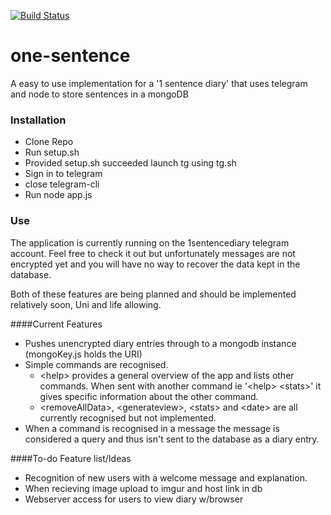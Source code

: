 [![Build Status](https://travis-ci.org/cavejay/one-sentence.svg?branch=server)](https://travis-ci.org/cavejay/one-sentence)
# one-sentence
A easy to use implementation for a '1 sentence diary' that uses telegram and node to store sentences in a mongoDB

### Installation

- Clone Repo
- Run setup.sh
- Provided setup.sh succeeded launch tg using tg.sh
- Sign in to telegram
- close telegram-cli
- Run node app.js

### Use

The application is currently running on the 1sentencediary telegram account. Feel free to check it out but unfortunately messages are not encrypted yet and you will have no way to recover the data kept in the database.

Both of these features are being planned and should be implemented relatively soon, Uni and life allowing.

####Current Features
- Pushes unencrypted diary entries through to a mongodb instance (mongoKey.js holds the URI)
- Simple commands are recognised.
  - &#60;help> provides a general overview of the app and lists other commands. When sent with another command ie '&#60;help> &#60;stats>' it gives specific information about the other command.
  - &#60;removeAllData>, &#60;generateview>, &#60;stats> and &#60;date> are all currently recognised but not implemented.
- When a command is recognised in a message the message is considered a query and thus isn't sent to the database as a diary entry.

####To-do Feature list/Ideas

- Recognition of new users with a welcome message and explanation.
- When recieving image upload to imgur and host link in db
- Webserver access for users to view diary w/browser

